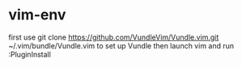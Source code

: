 # vim-env
first use
	git clone https://github.com/VundleVim/Vundle.vim.git ~/.vim/bundle/Vundle.vim
to set up Vundle
then launch vim and run :PluginInstall
